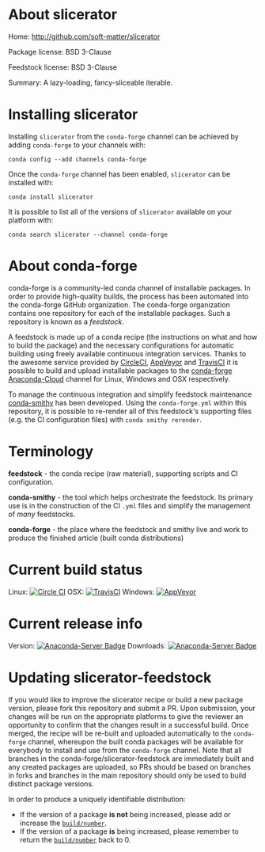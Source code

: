 About slicerator
================

Home: http://github.com/soft-matter/slicerator

Package license: BSD 3-Clause

Feedstock license: BSD 3-Clause

Summary: A lazy-loading, fancy-sliceable iterable.



Installing slicerator
=====================

Installing `slicerator` from the `conda-forge` channel can be achieved by adding `conda-forge` to your channels with:

```
conda config --add channels conda-forge
```

Once the `conda-forge` channel has been enabled, `slicerator` can be installed with:

```
conda install slicerator
```

It is possible to list all of the versions of `slicerator` available on your platform with:

```
conda search slicerator --channel conda-forge
```



About conda-forge
=================

conda-forge is a community-led conda channel of installable packages.
In order to provide high-quality builds, the process has been automated into the
conda-forge GitHub organization. The conda-forge organization contains one repository
for each of the installable packages. Such a repository is known as a *feedstock*.

A feedstock is made up of a conda recipe (the instructions on what and how to build
the package) and the necessary configurations for automatic building using freely
available continuous integration services. Thanks to the awesome service provided by
[CircleCI](https://circleci.com/), [AppVeyor](http://www.appveyor.com/)
and [TravisCI](https://travis-ci.org/) it is possible to build and upload installable
packages to the [conda-forge](https://anaconda.org/conda-forge)
[Anaconda-Cloud](http://docs.anaconda.org/) channel for Linux, Windows and OSX respectively.

To manage the continuous integration and simplify feedstock maintenance
[conda-smithy](http://github.com/conda-forge/conda-smithy) has been developed.
Using the ``conda-forge.yml`` within this repository, it is possible to re-render all of
this feedstock's supporting files (e.g. the CI configuration files) with ``conda smithy rerender``.


Terminology
===========

**feedstock** - the conda recipe (raw material), supporting scripts and CI configuration.

**conda-smithy** - the tool which helps orchestrate the feedstock.
                   Its primary use is in the construction of the CI ``.yml`` files
                   and simplify the management of *many* feedstocks.

**conda-forge** - the place where the feedstock and smithy live and work to
                  produce the finished article (built conda distributions)

Current build status
====================

Linux: [![Circle CI](https://circleci.com/gh/conda-forge/slicerator-feedstock.svg?style=shield)](https://circleci.com/gh/conda-forge/slicerator-feedstock)
OSX: [![TravisCI](https://travis-ci.org/conda-forge/slicerator-feedstock.svg?branch=master)](https://travis-ci.org/conda-forge/slicerator-feedstock)
Windows: [![AppVeyor](https://ci.appveyor.com/api/projects/status/github/conda-forge/slicerator-feedstock?svg=True)](https://ci.appveyor.com/project/conda-forge/slicerator-feedstock/branch/master)

Current release info
====================
Version: [![Anaconda-Server Badge](https://anaconda.org/conda-forge/slicerator/badges/version.svg)](https://anaconda.org/conda-forge/slicerator)
Downloads: [![Anaconda-Server Badge](https://anaconda.org/conda-forge/slicerator/badges/downloads.svg)](https://anaconda.org/conda-forge/slicerator)


Updating slicerator-feedstock
=============================

If you would like to improve the slicerator recipe or build a new
package version, please fork this repository and submit a PR. Upon submission,
your changes will be run on the appropriate platforms to give the reviewer an
opportunity to confirm that the changes result in a successful build. Once
merged, the recipe will be re-built and uploaded automatically to the
`conda-forge` channel, whereupon the built conda packages will be available for
everybody to install and use from the `conda-forge` channel.
Note that all branches in the conda-forge/slicerator-feedstock are
immediately built and any created packages are uploaded, so PRs should be based
on branches in forks and branches in the main repository should only be used to
build distinct package versions.

In order to produce a uniquely identifiable distribution:
 * If the version of a package **is not** being increased, please add or increase
   the [``build/number``](http://conda.pydata.org/docs/building/meta-yaml.html#build-number-and-string).
 * If the version of a package **is** being increased, please remember to return
   the [``build/number``](http://conda.pydata.org/docs/building/meta-yaml.html#build-number-and-string)
   back to 0.
